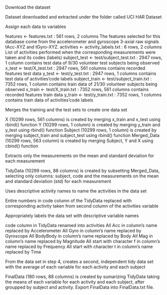 Download the dataset

   Dataset downloaded and extracted under the folder called UCI HAR Dataset


Assign each data to variables

   features <- features.txt : 561 rows, 2 columns
   The features selected for this database come from the accelerometer and gyroscope 3-axial raw signals       tAcc-XYZ and tGyro-XYZ.
   activities <- activity_labels.txt : 6 rows, 2 columns
   List of activities performed when the corresponding measurements were taken and its codes (labels)
   subject_test <- test/subject_test.txt : 2947 rows, 1 column
   contains test data of 9/30 volunteer test subjects being observed
   x_test <- test/X_test.txt : 2947 rows, 561 columns
   contains recorded features test data
   y_test <- test/y_test.txt : 2947 rows, 1 columns
   contains test data of activities’code labels
   subject_train <- test/subject_train.txt : 7352 rows, 1 column
   contains train data of 21/30 volunteer subjects being observed
   x_train <- test/X_train.txt : 7352 rows, 561 columns
   contains recorded features train data
   y_train <- test/y_train.txt : 7352 rows, 1 columns
   contains train data of activities’code labels


Merges the training and the test sets to create one data set

   X (10299 rows, 561 columns) is created by merging x_train and x_test using rbind() function
   Y (10299 rows, 1 column) is created by merging y_train and y_test using rbind() function
   Subject (10299 rows, 1 column) is created by merging subject_train and subject_test using rbind() function
   Merged_Data (10299 rows, 563 column) is created by merging Subject, Y and X using cbind() function


Extracts only the measurements on the mean and standard deviation for each measurement

   TidyData (10299 rows, 88 columns) is created by subsetting Merged_Data, selecting only columns: subject, code and the measurements on the mean and standard  deviation (std) for each measurement


Uses descriptive activity names to name the activities in the data set

   Entire numbers in code column of the TidyData replaced with corresponding activity taken from second column of the activities variable


Appropriately labels the data set with descriptive variable names

   code column in TidyData renamed into activities
   All Acc in column’s name replaced by Accelerometer
   All Gyro in column’s name replaced by Gyroscope
   All BodyBody in column’s name replaced by Body
   All Mag in column’s name replaced by Magnitude
   All start with character f in column’s name replaced by Frequency
   All start with character t in column’s name replaced by Time


From the data set in step 4, creates a second, independent tidy data set with the average of each variable for each activity and each subject

   FinalData (180 rows, 88 columns) is created by sumarizing TidyData taking the means of each variable for each activity and each subject, after groupped by subject and activity.
   Export FinalData into FinalData.txt file.

